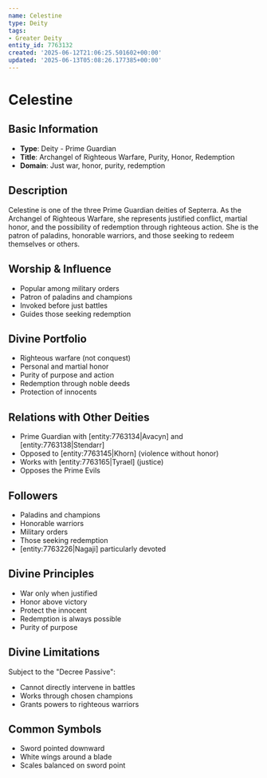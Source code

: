 ```yaml
---
name: Celestine
type: Deity
tags:
- Greater Deity
entity_id: 7763132
created: '2025-06-12T21:06:25.501602+00:00'
updated: '2025-06-13T05:08:26.177385+00:00'
---
```


# Celestine

## Basic Information
- **Type**: Deity - Prime Guardian
- **Title**: Archangel of Righteous Warfare, Purity, Honor, Redemption
- **Domain**: Just war, honor, purity, redemption

## Description
Celestine is one of the three Prime Guardian deities of Septerra. As the Archangel of Righteous Warfare, she represents justified conflict, martial honor, and the possibility of redemption through righteous action. She is the patron of paladins, honorable warriors, and those seeking to redeem themselves or others.

## Worship & Influence
- Popular among military orders
- Patron of paladins and champions
- Invoked before just battles
- Guides those seeking redemption

## Divine Portfolio
- Righteous warfare (not conquest)
- Personal and martial honor
- Purity of purpose and action
- Redemption through noble deeds
- Protection of innocents

## Relations with Other Deities
- Prime Guardian with [entity:7763134|Avacyn] and [entity:7763138|Stendarr]
- Opposed to [entity:7763145|Khorn] (violence without honor)
- Works with [entity:7763165|Tyrael] (justice)
- Opposes the Prime Evils

## Followers
- Paladins and champions
- Honorable warriors
- Military orders
- Those seeking redemption
- [entity:7763226|Nagaji] particularly devoted

## Divine Principles
- War only when justified
- Honor above victory
- Protect the innocent
- Redemption is always possible
- Purity of purpose

## Divine Limitations
Subject to the "Decree Passive":
- Cannot directly intervene in battles
- Works through chosen champions
- Grants powers to righteous warriors

## Common Symbols
- Sword pointed downward
- White wings around a blade
- Scales balanced on sword point